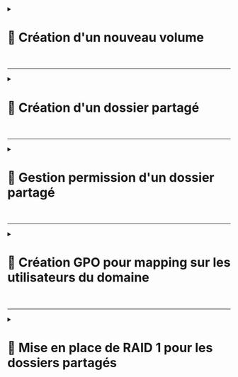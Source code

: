 <details>
<summary><h1>🎯 Création d'un nouveau volume<h1></summary>

![CREATE VOLUME1](https://github.com/user-attachments/assets/e784d2a4-650a-4d93-ac1c-9f6883c1d19c)<br>

![CREATE VOLUME2](https://github.com/user-attachments/assets/c8e2fec5-4944-4b9f-88d9-4beb0deaba75)

</details>

---

<details>
<summary><h1>🎯 Création d'un dossier partagé<h1></summary>
 
![STORAGE1](https://github.com/user-attachments/assets/a51a5c5a-8ed1-4581-b46a-8298b0f51ba2)<br>

![STORAGE2](https://github.com/user-attachments/assets/fab61929-9bd7-4d28-954f-b0046d4431e3)<br>

![STORAGE3](https://github.com/user-attachments/assets/7436aabb-38db-4d7d-abaf-863f3c6e854e)<br>

![STORAGE4](https://github.com/user-attachments/assets/fd51e5a4-bb35-400d-a870-f68418b24d2f)<br>

![STORAGE5](https://github.com/user-attachments/assets/e72fa7fe-d404-4fbf-8cf4-9dece273e118)<br>

![STORAGE6](https://github.com/user-attachments/assets/5192f7e1-6582-4d41-adf6-607f161a3e20)<br>

![STORAGE7](https://github.com/user-attachments/assets/171fd2e1-6847-469a-b626-fb7254e4a604)<br>

![STORAGE8](https://github.com/user-attachments/assets/53cdd72a-5599-4303-84f6-de45b6f43731)<br>

![STORAGE9](https://github.com/user-attachments/assets/343ff38a-bfc0-4c63-a6ac-061a0ab3b383)<br>

![STORAGE10](https://github.com/user-attachments/assets/814cff46-7fb2-4769-a381-b7b70b4888d8)<br>

![STORAGE11](https://github.com/user-attachments/assets/369d410f-a352-4ee9-b44a-e82d152e2446)



</details>

---

<details>
<summary><h1>🎯 Gestion permission d'un dossier partagé<h1></summary>

</details>

---

<details>
<summary><h1>🎯 Création GPO pour mapping sur les utilisateurs du domaine<h1></summary>

![GPO MAPPING1](https://github.com/user-attachments/assets/bc516bee-7dfe-439f-b3ab-beed9b77051a)<br>

![GPO MAPPING2](https://github.com/user-attachments/assets/f7412619-a78e-48aa-af3c-b478bf35e93c)<br>



</details>

---


<details>
<summary><h1>🎯 Mise en place de RAID 1 pour les dossiers partagés<h1></summary>

 # ▶️ Nous avons mis en place un RAID 1 sur le dossier partagé global de l'entreprise qui contient tous les fichiers des utilisateurs, de leurs services et de leurs départements.  

### 🎯 Première étape, créer un nouveau disque d'une taille au moins égale au disque d'origine, sur Proxmox.  

![Capture d'écran 2024-12-19 124151](https://github.com/user-attachments/assets/a82dca85-29b4-4beb-9064-f73ad3a57388)<br>

### 🎯 Démarrer la machine puis aller dans `Disk Management`, c'est là que se fait le paramétrage. 

![Capture d'écran 2024-12-19 124442](https://github.com/user-attachments/assets/b8c1b47d-fcfc-4170-930b-e577e9c556ab)<br>

### 🎯 Clique droit sur le disque d'origine, puis ``Convert to Dynamic Disk``. Même opération sur le nouveau disque.  

![Capture d'écran 2024-12-19 124511](https://github.com/user-attachments/assets/738e0517-559c-4a9c-9ef3-2c3716bb9551)<br>

### 🎯 Une fois les disque dynamiques paramétrées, clique droit sur le disque d'origine et sélectioner `Add Mirror...`.  

![Capture d'écran 2024-12-19 124618](https://github.com/user-attachments/assets/c593b9e9-456d-4564-a039-4dbeecf20daa)<br>

### 🎯 Choisir le nouveau disque comme mirroir.  

![Capture d'écran 2024-12-19 124627](https://github.com/user-attachments/assets/fba1e53b-8ad7-49a3-a977-31520fe12840)<br>

### 🎯 La copie est en cours sur le nouveau disque.  

![Capture d'écran 2024-12-19 124647](https://github.com/user-attachments/assets/f20cc8af-fb91-4369-9141-6ea8823d895e)<br>

### 🎯 La copie est terminée sur le nouveau disque.

![Capture d'écran 2024-12-19 124756](https://github.com/user-attachments/assets/a8d650ff-db97-4fcc-ab2e-dc0d73422165)<br>

### 🎯 Nous allons tester le fonctionnement du RAID 1. Nous avons débranché l'ancien disque dans Proxmox.  

![Capture d'écran 2024-12-19 124940](https://github.com/user-attachments/assets/1568ad12-5fd9-4650-a4f1-dae5dd1ecabb)<br>

### 🎯 Après redémarrage, nous avons toujours notre dossier partagé "Share Folder" et son contenu.  

![Capture d'écran 2024-12-19 135133](https://github.com/user-attachments/assets/39cde198-6361-472e-a0fd-686cb6067ef1)<br>

### 🎯 Rebrancher le disque, démarrer la VM, aller dans `Disk Management`, on voit un message "Failed Redundancy".  

![Capture d'écran 2024-12-19 200600](https://github.com/user-attachments/assets/b208d898-17df-4626-b633-2fcd2f02cc0c)<br>

### 🎯 Clique droit sur un des disques et `Reactivate Voume`.  

![Capture d'écran 2024-12-19 200705](https://github.com/user-attachments/assets/e0f8a9c0-6a2e-4064-b92a-d1fe08e04d62)<br>

![Capture d'écran 2024-12-19 200756](https://github.com/user-attachments/assets/1a38c352-1a73-4fbb-b237-b7c9ffbe14f2)<br>

![Capture d'écran 2024-12-19 200818](https://github.com/user-attachments/assets/1c959951-36d2-4244-8236-2841eab2392c)


</details>
